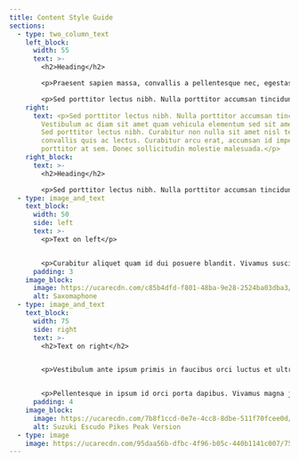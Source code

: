 ```yaml
---
title: Content Style Guide
sections:
  - type: two_column_text
    left_block:
      width: 55
      text: >-
        <h2>Heading</h2>

        <p>Praesent sapien massa, convallis a pellentesque nec, egestas non nisi. Nulla porttitor accumsan tincidunt. Proin eget tortor risus. Mauris blandit aliquet elit, eget tincidunt nibh pulvinar a. Donec rutrum congue leo eget malesuada. Vestibulum ac diam sit amet quam vehicula elementum sed sit amet dui. Lorem ipsum dolor sit amet, consectetur adipiscing elit.</p>

        <p>Sed porttitor lectus nibh. Nulla porttitor accumsan tincidunt. Vivamus suscipit tortor eget felis porttitor volutpat. Nulla porttitor accumsan tincidunt. Nulla porttitor accumsan tincidunt. Quisque velit nisi, pretium ut lacinia in, elementum id enim. Curabitur non nulla sit amet nisl tempus convallis quis ac lectus.</p>
    right:
      text: <p>Sed porttitor lectus nibh. Nulla porttitor accumsan tincidunt.
        Vestibulum ac diam sit amet quam vehicula elementum sed sit amet dui.
        Sed porttitor lectus nibh. Curabitur non nulla sit amet nisl tempus
        convallis quis ac lectus. Curabitur arcu erat, accumsan id imperdiet et,
        porttitor at sem. Donec sollicitudin molestie malesuada.</p>
    right_block:
      text: >-
        <h2>Heading</h2>

        <p>Sed porttitor lectus nibh. Nulla porttitor accumsan tincidunt. Vestibulum ac diam sit amet quam vehicula elementum sed sit amet dui. Sed porttitor lectus nibh. Curabitur non nulla sit amet nisl tempus convallis quis ac lectus. Curabitur arcu erat, accumsan id imperdiet et, porttitor at sem. Donec sollicitudin molestie malesuada.</p>
  - type: image_and_text
    text_block:
      width: 50
      side: left
      text: >-
        <p>Text on left</p>


        <p>Curabitur aliquet quam id dui posuere blandit. Vivamus suscipit tortor eget felis porttitor volutpat. Sed porttitor lectus nibh. Donec rutrum congue leo eget malesuada. Pellentesque in ipsum id orci porta dapibus. Curabitur arcu erat, accumsan id imperdiet et, porttitor at sem. Quisque velit nisi, pretium ut lacinia in, elementum id enim.</p>
      padding: 3
    image_block:
      image: https://ucarecdn.com/c85b4dfd-f801-48ba-9e28-2524ba03dba3/11194518_10153185557905465_8215195940519294739_o.jpg
      alt: Saxomaphone
  - type: image_and_text
    text_block:
      width: 75
      side: right
      text: >-
        <h2>Text on right</h2>


        <p>Vestibulum ante ipsum primis in faucibus orci luctus et ultrices posuere cubilia Curae; Donec velit neque, auctor sit amet aliquam vel, ullamcorper sit amet ligula. Donec rutrum congue leo eget malesuada. Cras ultricies ligula sed magna dictum porta. Vestibulum ac diam sit amet quam vehicula elementum sed sit amet dui. Curabitur aliquet quam id dui posuere blandit. Cras ultricies ligula sed magna dictum porta. Pellentesque in ipsum id orci porta dapibus.</p>


        <p>Pellentesque in ipsum id orci porta dapibus. Vivamus magna justo, lacinia eget consectetur sed, convallis at tellus. Pellentesque in ipsum id orci porta dapibus. Curabitur arcu erat, accumsan id imperdiet et, porttitor at sem. Nulla quis lorem ut libero malesuada feugiat. Nulla porttitor accumsan tincidunt. Vivamus magna justo, lacinia eget consectetur sed, convallis at tellus.</p>
      padding: 4
    image_block:
      image: https://ucarecdn.com/7b8f1ccd-0e7e-4cc8-8dbe-511f70fcee0d/12471781_10153728953590465_3069196592784016819_o.jpg
      alt: Suzuki Escudo Pikes Peak Version
  - type: image
    image: https://ucarecdn.com/95daa56b-dfbc-4f96-b05c-440b1141c007/75380448_10157325749410465_4572780933349900288_n.jpg
---
```


